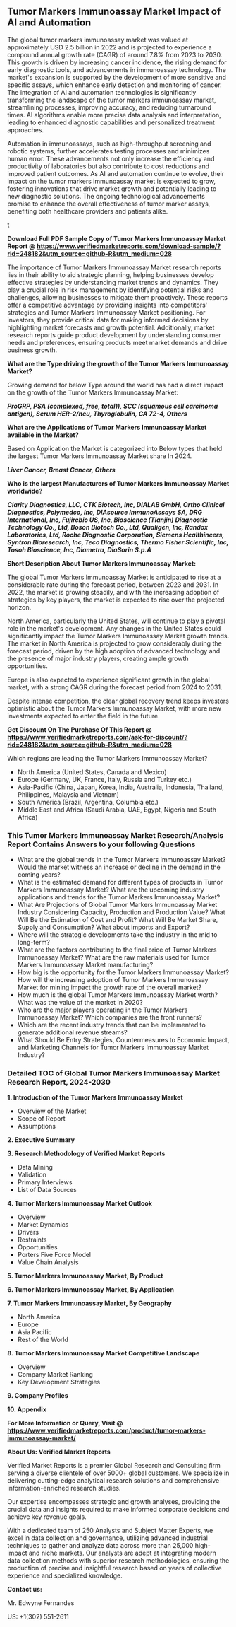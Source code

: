 <h2>Tumor Markers Immunoassay Market Impact of AI and Automation</h2><p>The global tumor markers immunoassay market was valued at approximately USD 2.5 billion in 2022 and is projected to experience a compound annual growth rate (CAGR) of around 7.8% from 2023 to 2030. This growth is driven by increasing cancer incidence, the rising demand for early diagnostic tools, and advancements in immunoassay technology. The market's expansion is supported by the development of more sensitive and specific assays, which enhance early detection and monitoring of cancer. The integration of AI and automation technologies is significantly transforming the landscape of the tumor markers immunoassay market, streamlining processes, improving accuracy, and reducing turnaround times. AI algorithms enable more precise data analysis and interpretation, leading to enhanced diagnostic capabilities and personalized treatment approaches.</p><p>Automation in immunoassays, such as high-throughput screening and robotic systems, further accelerates testing processes and minimizes human error. These advancements not only increase the efficiency and productivity of laboratories but also contribute to cost reductions and improved patient outcomes. As AI and automation continue to evolve, their impact on the tumor markers immunoassay market is expected to grow, fostering innovations that drive market growth and potentially leading to new diagnostic solutions. The ongoing technological advancements promise to enhance the overall effectiveness of tumor marker assays, benefiting both healthcare providers and patients alike.</p>t</p><p id="" class=""><strong>Download Full PDF Sample Copy of Tumor Markers Immunoassay Market Report @ <a href="https://www.verifiedmarketreports.com/download-sample/?rid=248182&utm_source=github-R&utm_medium=028" target="_blank">https://www.verifiedmarketreports.com/download-sample/?rid=248182&utm_source=github-R&utm_medium=028</a></strong></p><p>The importance of&nbsp;Tumor Markers Immunoassay Market research reports lies in their ability to aid strategic planning, helping businesses develop effective strategies by understanding market trends and dynamics. They play a crucial role in risk management by identifying potential risks and challenges, allowing businesses to mitigate them proactively. These reports offer a competitive advantage by providing insights into competitors' strategies and Tumor Markers Immunoassay Market positioning. For investors, they provide critical data for making informed decisions by highlighting market forecasts and growth potential. Additionally, market research reports guide product development by understanding consumer needs and preferences, ensuring products meet market demands and drive business growth.</p><p><strong>What are the&nbsp;Type driving the growth of the Tumor Markers Immunoassay Market?</strong></p><p id="" class="">Growing demand for below Type around the world has had a direct impact on the growth of the Tumor Markers Immunoassay Market:</p><em><strong>ProGRP, PSA (complexed, free, total)), SCC (squamous cell carcinoma antigen), Serum HER-2/neu, Thyroglobulin, CA 72-4, Others</strong></em></p><strong>What are the&nbsp;Applications&nbsp;of Tumor Markers Immunoassay Market available in the Market?</strong></p><p id="" class="">Based on Application the Market is categorized into Below types that held the largest Tumor Markers Immunoassay Market share In 2024.</p><em><strong>Liver Cancer, Breast Cancer, Others</strong></em></p><strong>Who is the largest Manufacturers of Tumor Markers Immunoassay Market worldwide?</strong></p><p><em><strong>Clarity Diagnostics, LLC, CTK Biotech, Inc, DIALAB GmbH, Ortho Clinical Diagnostics, Polymedco, Inc, DIAsource ImmunoAssays SA, DRG International, Inc, Fujirebio US, Inc, Bioscience (Tianjin) Diagnostic Technology Co., Ltd, Boson Biotech Co., Ltd, Qualigen, Inc, Randox Laboratories, Ltd, Roche Diagnostic Corporation, Siemens Healthineers, Syntron Bioresearch, Inc, Teco Diagnostics, Thermo Fisher Scientific, Inc, Tosoh Bioscience, Inc, Diametra, DiaSorin S.p.A</strong></em></p><p id="" class=""><strong>Short Description About Tumor Markers Immunoassay Market:</strong></p><p>The global Tumor Markers Immunoassay Market is anticipated to rise at a considerable rate during the forecast period, between 2023 and 2031. In 2022, the market is growing steadily, and with the increasing adoption of strategies by key players, the market is expected to rise over the projected horizon.</p><p>North America, particularly the United States, will continue to play a pivotal role in the market's development. Any changes in the United States could significantly impact the Tumor Markers Immunoassay Market growth trends. The market in North America is projected to grow considerably during the forecast period, driven by the high adoption of advanced technology and the presence of major industry players, creating ample growth opportunities.</p><p>Europe is also expected to experience significant growth in the global market, with a strong CAGR during the forecast period from 2024 to 2031.</p><p>Despite intense competition, the clear global recovery trend keeps investors optimistic about the Tumor Markers Immunoassay Market, with more new investments expected to enter the field in the future.</p><p id="" class=""><strong>Get Discount On The Purchase Of This Report @ <a href="https://www.verifiedmarketreports.com/ask-for-discount/?rid=248182&utm_source=github-R&utm_medium=028" target="_blank">https://www.verifiedmarketreports.com/ask-for-discount/?rid=248182&utm_source=github-R&utm_medium=028</a></strong></p>Which regions are leading the Tumor Markers Immunoassay Market?</p><ul><li>North America (United States, Canada and Mexico)</li><li>Europe (Germany, UK, France, Italy, Russia and Turkey etc.)</li><li>Asia-Pacific (China, Japan, Korea, India, Australia, Indonesia, Thailand, Philippines, Malaysia and Vietnam)</li><li>South America (Brazil, Argentina, Columbia etc.)</li><li>Middle East and Africa (Saudi Arabia, UAE, Egypt, Nigeria and South Africa)</li></ul><h3 id="" class="">This Tumor Markers Immunoassay Market Research/Analysis Report Contains Answers to your following Questions</h3><ul><li>What are the global trends in the Tumor Markers Immunoassay Market? Would the market witness an increase or decline in the demand in the coming years?</li><li>What is the estimated demand for different types of products in Tumor Markers Immunoassay Market? What are the upcoming industry applications and trends for the Tumor Markers Immunoassay Market?</li><li>What Are Projections of Global Tumor Markers Immunoassay Market Industry Considering Capacity, Production and Production Value? What Will Be the Estimation of Cost and Profit? What Will Be Market Share, Supply and Consumption? What about imports and Export?</li><li>Where will the strategic developments take the industry in the mid to long-term?</li><li>What are the factors contributing to the final price of Tumor Markers Immunoassay Market? What are the raw materials used for Tumor Markers Immunoassay Market manufacturing?</li><li>How big is the opportunity for the Tumor Markers Immunoassay Market? How will the increasing adoption of Tumor Markers Immunoassay Market for mining impact the growth rate of the overall market?</li><li>How much is the global Tumor Markers Immunoassay Market worth? What was the value of the market In 2020?</li><li>Who are the major players operating in the Tumor Markers Immunoassay Market? Which companies are the front runners?</li><li>Which are the recent industry trends that can be implemented to generate additional revenue streams?</li><li>What Should Be Entry Strategies, Countermeasures to Economic Impact, and Marketing Channels for Tumor Markers Immunoassay Market Industry?</li></ul><h3 id="" class="">Detailed TOC of Global Tumor Markers Immunoassay Market Research Report, 2024-2030</h3><p id="" class=""><strong>1. Introduction of the Tumor Markers Immunoassay Market</strong></p><ul><li>Overview of the Market</li><li>Scope of Report</li><li>Assumptions</li></ul><p id="" class=""><strong>2. Executive Summary</strong></p><p id="" class=""><strong>3. Research Methodology of Verified Market Reports</strong></p><ul><li>Data Mining</li><li>Validation</li><li>Primary Interviews</li><li>List of Data Sources</li></ul><p id="" class=""><strong>4. Tumor Markers Immunoassay Market Outlook</strong></p><ul><li>Overview</li><li>Market Dynamics</li><li>Drivers</li><li>Restraints</li><li>Opportunities</li><li>Porters Five Force Model</li><li>Value Chain Analysis</li></ul><p id="" class=""><strong>5. Tumor Markers Immunoassay Market, By Product</strong></p><p id="" class=""><strong>6. Tumor Markers Immunoassay Market, By Application</strong></p><p id="" class=""><strong>7. Tumor Markers Immunoassay Market, By Geography</strong></p><ul><li>North America</li><li>Europe</li><li>Asia Pacific</li><li>Rest of the World</li></ul><p id="" class=""><strong>8. Tumor Markers Immunoassay Market Competitive Landscape</strong></p><ul><li>Overview</li><li>Company Market Ranking</li><li>Key Development Strategies</li></ul><p id="" class=""><strong>9. Company Profiles</strong></p><p id="" class=""><strong>10. Appendix</strong></p><p id="" class=""><strong>For More Information or Query, Visit @ <a href="https://www.verifiedmarketreports.com/product/tumor-markers-immunoassay-market/" target="_blank">https://www.verifiedmarketreports.com/product/tumor-markers-immunoassay-market/</a></strong></p><p id="" class=""><strong>About Us: Verified Market Reports</strong></p><p id="" class="">Verified Market Reports is a premier Global Research and Consulting firm serving a diverse clientele of over 5000+ global customers. We specialize in delivering cutting-edge analytical research solutions and comprehensive information-enriched research studies.</p><p id="" class="">Our expertise encompasses strategic and growth analyses, providing the crucial data and insights required to make informed corporate decisions and achieve key revenue goals.</p><p id="" class="">With a dedicated team of 250 Analysts and Subject Matter Experts, we excel in data collection and governance, utilizing advanced industrial techniques to gather and analyze data across more than 25,000 high-impact and niche markets. Our analysts are adept at integrating modern data collection methods with superior research methodologies, ensuring the production of precise and insightful research based on years of collective experience and specialized knowledge.</p><p id="" class=""><strong>Contact us:</strong></p><p id="" class="">Mr. Edwyne Fernandes</p><p id="" class="">US: +1(302) 551-2611</p>